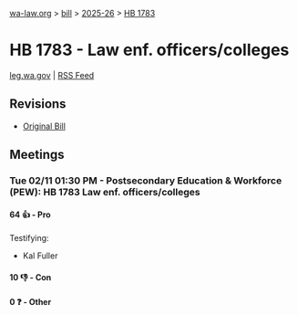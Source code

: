 [wa-law.org](/) > [bill](/bill/) > [2025-26](/bill/2025-26/) > [HB 1783](/bill/2025-26/hb/1783/)

# HB 1783 - Law enf. officers/colleges
[leg.wa.gov](https://app.leg.wa.gov/billsummary?BillNumber=1783&Year=2025&Initiative=false) | [RSS Feed](./rss.xml)

## Revisions
* [Original Bill](1/)

## Meetings
### Tue 02/11 01:30 PM - Postsecondary Education & Workforce (PEW): HB 1783 Law enf. officers/colleges
#### 64 👍 - Pro
Testifying:
* Kal Fuller

#### 10 👎 - Con

#### 0 ❓ - Other
